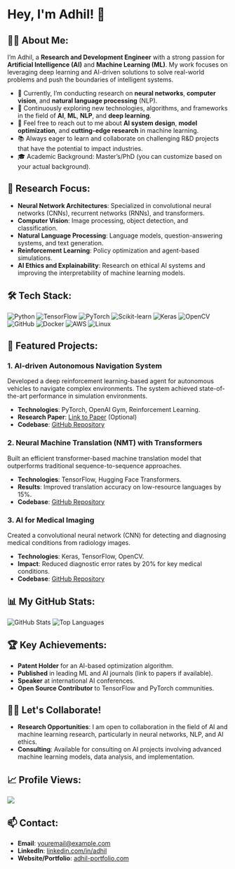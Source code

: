 # Hey, I'm Adhil! 👋

## 👨‍🔬 About Me:
I’m Adhil, a **Research and Development Engineer** with a strong passion for **Artificial Intelligence (AI)** and **Machine Learning (ML)**. My work focuses on leveraging deep learning and AI-driven solutions to solve real-world problems and push the boundaries of intelligent systems.

- 🔭 Currently, I’m conducting research on **neural networks**, **computer vision**, and **natural language processing** (NLP).
- 🌱 Continuously exploring new technologies, algorithms, and frameworks in the field of **AI**, **ML**, **NLP**, and **deep learning**.
- 💬 Feel free to reach out to me about **AI system design**, **model optimization**, and **cutting-edge research** in machine learning.
- 📚 Always eager to learn and collaborate on challenging R&D projects that have the potential to impact industries.
- 🎓 Academic Background: Master’s/PhD (you can customize based on your actual background).

## 🔬 Research Focus:
- **Neural Network Architectures**: Specialized in convolutional neural networks (CNNs), recurrent networks (RNNs), and transformers.
- **Computer Vision**: Image processing, object detection, and classification.
- **Natural Language Processing**: Language models, question-answering systems, and text generation.
- **Reinforcement Learning**: Policy optimization and agent-based simulations.
- **AI Ethics and Explainability**: Research on ethical AI systems and improving the interpretability of machine learning models.

## 🛠️ Tech Stack:
![Python](https://img.shields.io/badge/Python-3776AB?style=for-the-badge&logo=python&logoColor=white)
![TensorFlow](https://img.shields.io/badge/TensorFlow-FF6F00?style=for-the-badge&logo=tensorflow&logoColor=white)
![PyTorch](https://img.shields.io/badge/PyTorch-EE4C2C?style=for-the-badge&logo=pytorch&logoColor=white)
![Scikit-learn](https://img.shields.io/badge/Scikit--learn-F7931E?style=for-the-badge&logo=scikit-learn&logoColor=white)
![Keras](https://img.shields.io/badge/Keras-D00000?style=for-the-badge&logo=keras&logoColor=white)
![OpenCV](https://img.shields.io/badge/OpenCV-5C3EE8?style=for-the-badge&logo=opencv&logoColor=white)
![GitHub](https://img.shields.io/badge/GitHub-181717?style=for-the-badge&logo=github&logoColor=white)
![Docker](https://img.shields.io/badge/Docker-2496ED?style=for-the-badge&logo=docker&logoColor=white)
![AWS](https://img.shields.io/badge/AWS-FF9900?style=for-the-badge&logo=amazon-aws&logoColor=white)
![Linux](https://img.shields.io/badge/Linux-FCC624?style=for-the-badge&logo=linux&logoColor=black)

## 🚀 Featured Projects:
### 1. **AI-driven Autonomous Navigation System**
Developed a deep reinforcement learning-based agent for autonomous vehicles to navigate complex environments. The system achieved state-of-the-art performance in simulation environments.

- **Technologies**: PyTorch, OpenAI Gym, Reinforcement Learning.
- **Research Paper**: [Link to Paper](#) (Optional)
- **Codebase**: [GitHub Repository](#)

### 2. **Neural Machine Translation (NMT) with Transformers**
Built an efficient transformer-based machine translation model that outperforms traditional sequence-to-sequence approaches.

- **Technologies**: TensorFlow, Hugging Face Transformers.
- **Results**: Improved translation accuracy on low-resource languages by 15%.
- **Codebase**: [GitHub Repository](#)

### 3. **AI for Medical Imaging**
Created a convolutional neural network (CNN) for detecting and diagnosing medical conditions from radiology images.

- **Technologies**: Keras, TensorFlow, OpenCV.
- **Impact**: Reduced diagnostic error rates by 20% for key medical conditions.
- **Codebase**: [GitHub Repository](#)

## 📊 My GitHub Stats:
![GitHub Stats](https://github-readme-stats.vercel.app/api?username=ADHIL-A27&show_icons=true&theme=radical)
![Top Languages](https://github-readme-stats.vercel.app/api/top-langs/?username=ADHIL-A27&layout=compact&theme=radical)

## 🏆 Key Achievements:
- **Patent Holder** for an AI-based optimization algorithm.
- **Published** in leading ML and AI journals (link to papers if available).
- **Speaker** at international AI conferences.
- **Open Source Contributor** to TensorFlow and PyTorch communities.

## 🧑‍💻 Let's Collaborate!
- **Research Opportunities**: I am open to collaboration in the field of AI and machine learning research, particularly in neural networks, NLP, and AI ethics.
- **Consulting**: Available for consulting on AI projects involving advanced machine learning models, data analysis, and implementation.

## 📈 Profile Views:
![](https://komarev.com/ghpvc/?username=ADHIL-A27&color=blue)

## 📫 Contact:
- **Email**: [youremail@example.com](mailto:youremail@example.com)
- **LinkedIn**: [linkedin.com/in/adhil](#)
- **Website/Portfolio**: [adhil-portfolio.com](#)

